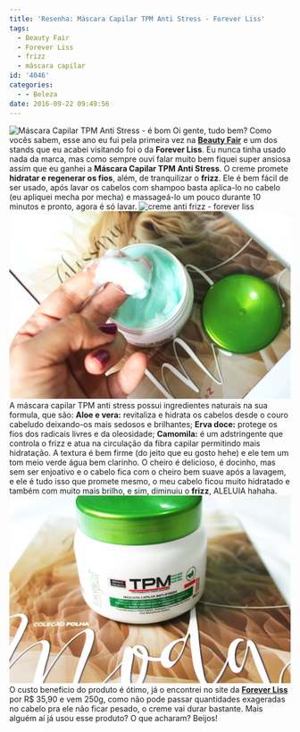 ```yaml
---
title: 'Resenha: Máscara Capilar TPM Anti Stress - Forever Liss'
tags:
  - Beauty Fair
  - Forever Liss
  - frizz
  - máscara capilar
id: '4046'
categories:
  - - Beleza
date: 2016-09-22 09:49:56
---
```


![Máscara Capilar TPM Anti Stress - é bom](/wp-content/uploads/2016/09/review-Máscara-Capilar-TPM-Anti-Stress-Forever-liss.jpg) Oi gente, tudo bem? Como vocês sabem, esse ano eu fui pela primeira vez na [**Beauty Fair**](http://natalia.blog.br/beauty-fair-minha-primeira-vez-na-feira/) e um dos stands que eu acabei visitando foi o da **Forever Liss**. Eu nunca tinha usado nada da marca, mas como sempre ouvi falar muito bem fiquei super ansiosa assim que eu ganhei a **Máscara Capilar TPM Anti Stress**. O creme promete **hidratar e regenerar os fios**, além, de tranquilizar o **frizz**. Ele é bem fácil de ser usado, após lavar os cabelos com shampoo basta aplica-lo no cabelo (eu apliquei mecha por mecha) e massageá-lo um pouco durante 10 minutos e pronto, agora é só lavar. ![creme anti frizz - forever liss](/wp-content/uploads/2016/09/resenha-Máscara-Capilar-TPM-Anti-Stress-Forever-liss.jpg) ![Máscara Capilar TPM Anti Stress - review ](/wp-content/uploads/2016/09/creme-anti-frizz-resenha.jpg) A máscara capilar TPM anti stress possui ingredientes naturais na sua formula, que são: **Aloe e vera:** revitaliza e hidrata os cabelos desde o couro cabeludo deixando-os mais sedosos e brilhantes; **Erva doce:** protege os fios dos radicais livres e da oleosidade; **Camomila:** é um adstringente que controla o frizz e atua na circulação da fibra capilar permitindo mais hidratação. A textura é bem firme (do jeito que eu gosto hehe) e ele tem um tom meio verde água bem clarinho. O cheiro é delicioso, é docinho, mas sem ser enjoativo e o cabelo fica com o cheiro bem suave após a lavagem, e ele é tudo isso que promete mesmo, o meu cabelo ficou muito hidratado e também com muito mais brilho, e sim, diminuiu o **frizz**, ALELUIA hahaha. ![creme forever liss - máscara para cabelo anti estresse e ansiedade ](/wp-content/uploads/2016/09/creme-anti-stresse.jpg) O custo beneficio do produto é ótimo, já o encontrei no site da [**Forever Liss**](http://www.foreverliss.com.br/mascara-capilar-tpm-anti-stress-250gr)  por R$ 35,90 e vem 250g, como não pode passar quantidades exageradas no cabelo pra ele não ficar pesado, o creme vai durar bastante. Mais alguém aí já usou esse produto? O que acharam? Beijos!
